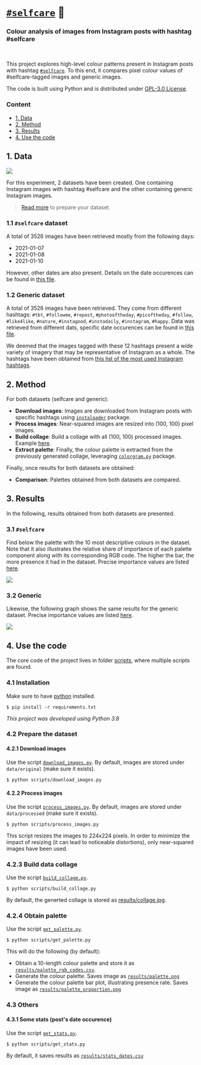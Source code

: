 # [`#selfcare`](https://www.instagram.com/explore/tags/selfcare/) 🛀

### Colour analysis of images from Instagram posts with hashtag #selfcare

<br>

This project explores high-level colour patterns present in Instagram posts with hashtag
[`#selfcare`](https://www.instagram.com/explore/tags/selfcare/). To this end, it compares pixel colour values of #selfcare-tagged images and generic images.

The code is built using Python and is distributed under [GPL-3.0 License](LICENSE).

### Content

- [1. Data](#1-data)
- [2. Method](#2-method)
- [3. Results](#3-results)
- [4. Use the code](#4-use-the-code)


## 1. Data
![](results/collage.jpg)

For this experiment, 2 datasets have been created. One containing Instagram images with hashtag #selfcare and the other
containing generic Instagram images. 

> [Read more](#prepare-the-dataset) to prepare your dataset.

### 1.1 `#selfcare` dataset
A total of 3526 images have been retrieved mostly from the following days:

- 2021-01-07
- 2021-01-08
- 2021-01-10

However, other dates are also present. Details on the date occurences can be found in [this file](results/stats_dates.csv).

### 1.2 Generic dataset
A total of 3526 images have been retrieved. They come from different hashtags: `#tbt`, `#followme`, `#repost`, `#photooftheday`,
`#picoftheday`, `#follow`, `#like4like`, `#nature`, `#instagood`, `#instadaily`, `#instagram`, `#happy`. Data was retrieved from different dats, specific date occurences can be found in [this file](results/stats_dates_arbitrary.csv).

We deemed that the images tagged with these 12 hashtags present a wide variety of imagery that may be representative of Instagram as a whole. The hashtags have been obtained from [this list of the most used Instagram hashtags](https://influencermarketinghub.com/most-popular-instagram-hashtags/).

## 2. Method

For both datasets (selfcare and generic):

* **Download images**: Images are downloaded from Instagram posts with specific hashtags using
  [`instaloader`](https://instaloader.github.io/) package.
* **Process images**: Near-squared images are resized into (100, 100) pixel images. 
* **Build collage**: Build a collage with all (100, 100) processed images. Example [here](results/collage.png).
* **Extract palette**: Finally, the colour palette is extracted from the previously generated collage, leveraging
  [`colorgram.py`](https://github.com/obskyr/colorgram.py) package.

Finally, once results for both datasets are obtained:
* **Comparison**: Palettes obtained from both datasets are compared.
## 3. Results
In the following, results obtained from both datasets are presented.
### 3.1 `#selfcare`

Find below the palette with the 10 most descriptive colours in the dataset. Note that it also illustrates the relative share of importance of each palette component along with its corresponding RGB code. The
higher the bar, the more presence it had in the dataset. Precise importance values are listed [here](results/palette_rgb_codes_jpg.csv).

![](results/palette_proportion_jpg.png)

### 3.2 Generic
Likewise, the following graph shows the same results for the generic dataset. Precise importance values are listed
[here](results/palette_rgb_codes_arbitrary_jpg.csv).

![](results/palette_proportion_arbitrary_jpg.png)

## 4. Use the code
The core code of the project lives in folder [scripts](scripts), where multiple scripts are found. 
### 4.1 Installation
Make sure to have [python](https://www.python.org/downloads/) installed.

```
$ pip install -r requirements.txt
```

_This project was developed using Python 3.8_

### 4.2 Prepare the dataset
#### 4.2.1 Download images
Use the script [`download_images.py`](scripts/download_images.py). By default, images are stored under `data/original`
(make sure it exists).

```
$ python scripts/download_images.py
```

#### 4.2.2 Process images
Use the script [`process_images.py`](scripts/process_images.py). By default, images are stored under `data/processed`
(make sure it exists).

```
$ python scripts/process_images.py
```

This script resizes the images to 224x224 pixels. In order to minimize the impact of resizing (it can lead to noticeable
distortions), only near-squared images have been used.

### 4.2.3 Build data collage
Use the script [`build_collage.py`](scripts/build_collage.py).

```
$ python scripts/build_collage.py
```

By default, the generted collage is stored as
[results/collage.jpg](results/collage.jpg).

### 4.2.4 Obtain palette
Use the script [`get_palette.py`](scripts/build_collage.py).

```
$ python scripts/get_palette.py
```

This will do the following (by default):
- Obtain a 10-length colour palette and store it as [`results/palette_rgb_codes.csv`](results/palette_rgb_codes.csv).
- Generate the colour palette. Saves image as [`results/palette.png`](results/palette.png)
- Generate the colour palette bar plot, illustrating presence rate. Saves image as [`results/palette_proportion.png`](results/palette_proportion.png)

### 4.3 Others

#### 4.3.1 Some stats (post's date occurence)
Use the script [`get_stats.py`](scripts/get_stats.py).

```
$ python scripts/get_stats.py
```

By default, it saves results as [`results/stats_dates.csv`](results/stats_dates.csv)
